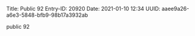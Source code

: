 Title: Public 92
Entry-ID: 20920
Date: 2021-01-10 12:34
UUID: aaee9a26-a6e3-5848-bfb9-98b17a3932ab

public 92
